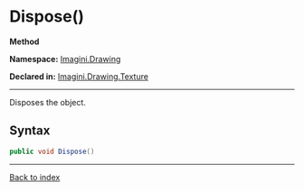 # Dispose()

**Method**

**Namespace:** [Imagini.Drawing](Imagini.Drawing.md)

**Declared in:** [Imagini.Drawing.Texture](Imagini.Drawing.Texture.md)

------



Disposes the object.


## Syntax

```csharp
public void Dispose()
```

------

[Back to index](index.md)